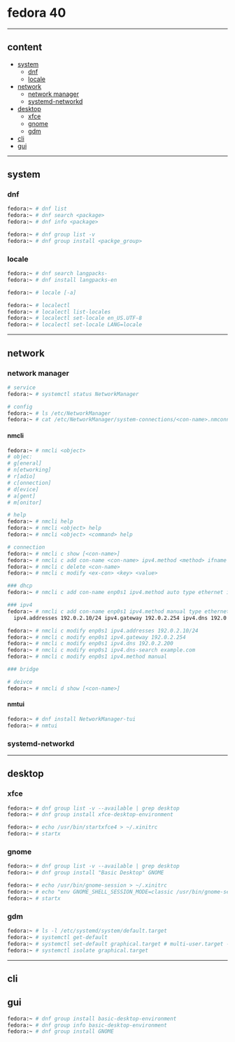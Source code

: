 # fedora 40

---

## content

- [system](#system)
  - [dnf](#dnf)
  - [locale](#locale)
- [network](#network)
  - [network manager](#network-manager)
  - [systemd-networkd](#systemd-networkd)
- [desktop](#desktop)
  - [xfce](#xfce)
  - [gnome](#gnome)
  - [gdm](#gdm)
- [cli](#cli)
- [gui](#gui)

---

## system

### dnf

```bash
fedora:~ # dnf list
fedora:~ # dnf search <package>
fedora:~ # dnf info <package>

fedora:~ # dnf group list -v
fedora:~ # dnf group install <packge_group>
```

### locale

```bash
fedora:~ # dnf search langpacks-
fedora:~ # dnf install langpacks-en

fedora:~ # locale [-a]

fedora:~ # localectl
fedora:~ # localectl list-locales
fedora:~ # localectl set-locale en_US.UTF-8
fedora:~ # localectl set-locale LANG=locale
```

---

## network

### network manager

```bash
# service
fedora:~ # systemctl status NetworkManager

# config
fedora:~ # ls /etc/NetworkManager
fedora:~ # cat /etc/NetworkManager/system-connections/<con-name>.nmconnection
```

#### nmcli

```bash
fedora:~ # nmcli <object>
# objec:
# g[eneral]
# n[etworking]
# r[adio]
# c[onnection]
# d[evice]
# a[gent]
# m[onitor]

# help
fedora:~ # nmcli help
fedora:~ # nmcli <object> help
fedora:~ # nmcli <object> <command> help

# connection
fedora:~ # nmcli c show [<con-name>]
fedora:~ # nmcli c add con-name <con-name> ipv4.method <method> ifname <interface> type <type>
fedora:~ # nmcli c delete <con-name>
fedora:~ # nmcli c modify <ex-con> <key> <value>

### dhcp
fedora:~ # nmcli c add con-name enp0s1 ipv4.method auto type ethernet ifname enp0s1

### ipv4
fedora:~ # nmcli c add con-name enp0s1 ipv4.method manual type ethernet ifname enp0s1 \
  ipv4.addresses 192.0.2.10/24 ipv4.gateway 192.0.2.254 ipv4.dns 192.0.2.200

fedora:~ # nmcli c modify enp0s1 ipv4.addresses 192.0.2.10/24
fedora:~ # nmcli c modify enp0s1 ipv4.gateway 192.0.2.254
fedora:~ # nmcli c modify enp0s1 ipv4.dns 192.0.2.200
fedora:~ # nmcli c modify enp0s1 ipv4.dns-search example.com
fedora:~ # nmcli c modify enp0s1 ipv4.method manual

### bridge

# deivce
fedora:~ # nmcli d show [<con-name>]
```

#### nmtui

```bash
fedora:~ # dnf install NetworkManager-tui
fedora:~ # nmtui
```

### systemd-networkd

---

## desktop

### xfce

```bash
fedora:~ # dnf group list -v --available | grep desktop
fedora:~ # dnf group install xfce-desktop-environment

fedora:~ # echo /usr/bin/startxfce4 > ~/.xinitrc
fedora:~ # startx
```

### gnome

```bash
fedora:~ # dnf group list -v --available | grep desktop
fedora:~ # dnf group install "Basic Desktop" GNOME

fedora:~ # echo /usr/bin/gnome-session > ~/.xinitrc
fedora:~ # echo "env GNOME_SHELL_SESSION_MODE=classic /usr/bin/gnome-session" >> ~/.xinitrc
fedora:~ # startx
```

### gdm

```bash
fedora:~ # ls -l /etc/systemd/system/default.target
fedora:~ # systemctl get-default
fedora:~ # systemctl set-default graphical.target # multi-user.target -> graphical.target
fedora:~ # systemctl isolate graphical.target
```

---

## cli

## gui

```bash
fedora:~ # dnf group install basic-desktop-environment
fedora:~ # dnf group info basic-desktop-environment
fedora:~ # dnf group install GNOME
```
